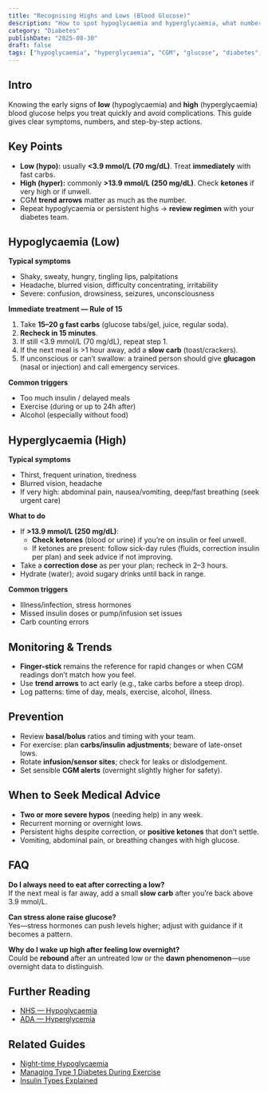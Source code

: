```yaml
---
title: "Recognising Highs and Lows (Blood Glucose)"
description: "How to spot hypoglycaemia and hyperglycaemia, what numbers mean, fast treatment steps, and prevention."
category: "Diabetes"
publishDate: "2025-08-30"
draft: false
tags: ["hypoglycaemia", "hyperglycaemia", "CGM", "glucose", "diabetes", "patientguide"]
---
```


## Intro
Knowing the early signs of **low** (hypoglycaemia) and **high** (hyperglycaemia) blood glucose helps you treat quickly and avoid complications. This guide gives clear symptoms, numbers, and step-by-step actions.

## Key Points
- **Low (hypo):** usually **<3.9 mmol/L (70 mg/dL)**. Treat **immediately** with fast carbs.
- **High (hyper):** commonly **>13.9 mmol/L (250 mg/dL)**. Check **ketones** if very high or if unwell.
- CGM **trend arrows** matter as much as the number.
- Repeat hypoglycaemia or persistent highs → **review regimen** with your diabetes team.

## Hypoglycaemia (Low)
**Typical symptoms**
- Shaky, sweaty, hungry, tingling lips, palpitations  
- Headache, blurred vision, difficulty concentrating, irritability  
- Severe: confusion, drowsiness, seizures, unconsciousness

**Immediate treatment — Rule of 15**
1. Take **15–20 g fast carbs** (glucose tabs/gel, juice, regular soda).  
2. **Recheck in 15 minutes**.  
3. If still <3.9 mmol/L (70 mg/dL), repeat step 1.  
4. If the next meal is >1 hour away, add a **slow carb** (toast/crackers).  
5. If unconscious or can’t swallow: a trained person should give **glucagon** (nasal or injection) and call emergency services.

**Common triggers**
- Too much insulin / delayed meals  
- Exercise (during or up to 24h after)  
- Alcohol (especially without food)

## Hyperglycaemia (High)
**Typical symptoms**
- Thirst, frequent urination, tiredness  
- Blurred vision, headache  
- If very high: abdominal pain, nausea/vomiting, deep/fast breathing (seek urgent care)

**What to do**
- If **>13.9 mmol/L (250 mg/dL)**:  
  - **Check ketones** (blood or urine) if you’re on insulin or feel unwell.  
  - If ketones are present: follow sick-day rules (fluids, correction insulin per plan) and seek advice if not improving.  
- Take a **correction dose** as per your plan; recheck in 2–3 hours.  
- Hydrate (water); avoid sugary drinks until back in range.

**Common triggers**
- Illness/infection, stress hormones  
- Missed insulin doses or pump/infusion set issues  
- Carb counting errors

## Monitoring & Trends
- **Finger-stick** remains the reference for rapid changes or when CGM readings don’t match how you feel.  
- Use **trend arrows** to act early (e.g., take carbs before a steep drop).  
- Log patterns: time of day, meals, exercise, alcohol, illness.

## Prevention
- Review **basal/bolus** ratios and timing with your team.  
- For exercise: plan **carbs/insulin adjustments**; beware of late-onset lows.  
- Rotate **infusion/sensor sites**; check for leaks or dislodgement.  
- Set sensible **CGM alerts** (overnight slightly higher for safety).

## When to Seek Medical Advice
- **Two or more severe hypos** (needing help) in any week.  
- Recurrent morning or overnight lows.  
- Persistent highs despite correction, or **positive ketones** that don’t settle.  
- Vomiting, abdominal pain, or breathing changes with high glucose.

## FAQ
**Do I always need to eat after correcting a low?**  
If the next meal is far away, add a small **slow carb** after you’re back above 3.9 mmol/L.

**Can stress alone raise glucose?**  
Yes—stress hormones can push levels higher; adjust with guidance if it becomes a pattern.

**Why do I wake up high after feeling low overnight?**  
Could be **rebound** after an untreated low or the **dawn phenomenon**—use overnight data to distinguish.

## Further Reading
- [NHS — Hypoglycaemia](https://www.nhs.uk/conditions/hypoglycaemia/)  
- [ADA — Hyperglycemia](https://diabetes.org/)  

## Related Guides
- [Night-time Hypoglycaemia](/guides/night-time-hypoglycaemia/)  
- [Managing Type 1 Diabetes During Exercise](/guides/managing-t1d-exercise/)  
- [Insulin Types Explained](/guides/insulin-types-explained/)  

